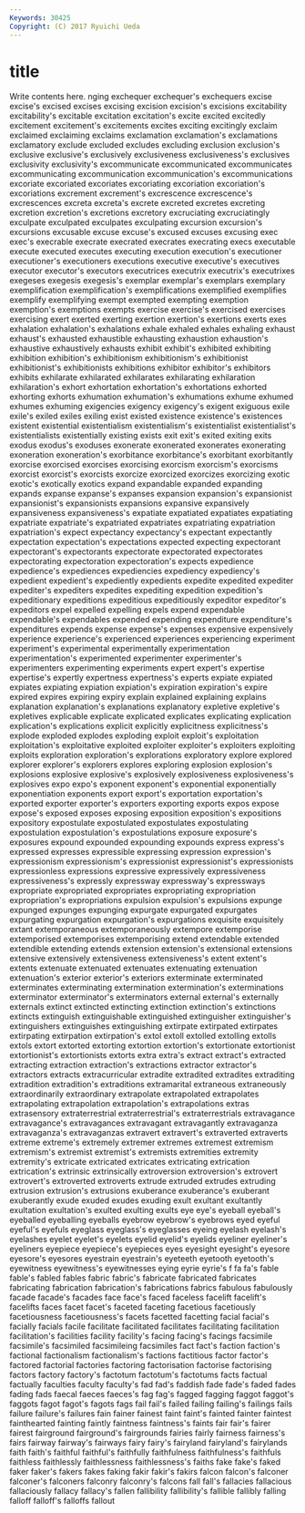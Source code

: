 ```yaml
---
Keywords: 30425 
Copyright: (C) 2017 Ryuichi Ueda
---
```


# title

Write contents here.
nging exchequer
exchequer's exchequers excise excise's excised excises excising excision excision's excisions
excitability excitability's excitable excitation excitation's excite excited excitedly excitement excitement's
excitements excites exciting excitingly exclaim exclaimed exclaiming exclaims exclamation exclamation's
exclamations exclamatory exclude excluded excludes excluding exclusion exclusion's exclusive exclusive's
exclusively exclusiveness exclusiveness's exclusives exclusivity exclusivity's excommunicate excommunicated excommunicates excommunicating
excommunication excommunication's excommunications excoriate excoriated excoriates excoriating excoriation excoriation's excoriations
excrement excrement's excrescence excrescence's excrescences excreta excreta's excrete excreted excretes
excreting excretion excretion's excretions excretory excruciating excruciatingly exculpate exculpated exculpates
exculpating excursion excursion's excursions excusable excuse excuse's excused excuses excusing
exec exec's execrable execrate execrated execrates execrating execs executable execute
executed executes executing execution execution's executioner executioner's executioners executions executive
executive's executives executor executor's executors executrices executrix executrix's executrixes exegeses
exegesis exegesis's exemplar exemplar's exemplars exemplary exemplification exemplification's exemplifications exemplified
exemplifies exemplify exemplifying exempt exempted exempting exemption exemption's exemptions exempts
exercise exercise's exercised exercises exercising exert exerted exerting exertion exertion's
exertions exerts exes exhalation exhalation's exhalations exhale exhaled exhales exhaling
exhaust exhaust's exhausted exhaustible exhausting exhaustion exhaustion's exhaustive exhaustively exhausts
exhibit exhibit's exhibited exhibiting exhibition exhibition's exhibitionism exhibitionism's exhibitionist exhibitionist's
exhibitionists exhibitions exhibitor exhibitor's exhibitors exhibits exhilarate exhilarated exhilarates exhilarating
exhilaration exhilaration's exhort exhortation exhortation's exhortations exhorted exhorting exhorts exhumation
exhumation's exhumations exhume exhumed exhumes exhuming exigencies exigency exigency's exigent
exiguous exile exile's exiled exiles exiling exist existed existence existence's
existences existent existential existentialism existentialism's existentialist existentialist's existentialists existentially existing
exists exit exit's exited exiting exits exodus exodus's exoduses exonerate
exonerated exonerates exonerating exoneration exoneration's exorbitance exorbitance's exorbitant exorbitantly exorcise
exorcised exorcises exorcising exorcism exorcism's exorcisms exorcist exorcist's exorcists exorcize
exorcized exorcizes exorcizing exotic exotic's exotically exotics expand expandable expanded
expanding expands expanse expanse's expanses expansion expansion's expansionist expansionist's expansionists
expansions expansive expansively expansiveness expansiveness's expatiate expatiated expatiates expatiating expatriate
expatriate's expatriated expatriates expatriating expatriation expatriation's expect expectancy expectancy's expectant
expectantly expectation expectation's expectations expected expecting expectorant expectorant's expectorants expectorate
expectorated expectorates expectorating expectoration expectoration's expects expedience expedience's expediences expediencies
expediency expediency's expedient expedient's expediently expedients expedite expedited expediter expediter's
expediters expedites expediting expedition expedition's expeditionary expeditions expeditious expeditiously expeditor
expeditor's expeditors expel expelled expelling expels expend expendable expendable's expendables
expended expending expenditure expenditure's expenditures expends expense expense's expenses expensive
expensively experience experience's experienced experiences experiencing experiment experiment's experimental experimentally
experimentation experimentation's experimented experimenter experimenter's experimenters experimenting experiments expert expert's
expertise expertise's expertly expertness expertness's experts expiate expiated expiates expiating
expiation expiation's expiration expiration's expire expired expires expiring expiry explain
explained explaining explains explanation explanation's explanations explanatory expletive expletive's expletives
explicable explicate explicated explicates explicating explication explication's explications explicit explicitly
explicitness explicitness's explode exploded explodes exploding exploit exploit's exploitation exploitation's
exploitative exploited exploiter exploiter's exploiters exploiting exploits exploration exploration's explorations
exploratory explore explored explorer explorer's explorers explores exploring explosion explosion's
explosions explosive explosive's explosively explosiveness explosiveness's explosives expo expo's exponent
exponent's exponential exponentially exponentiation exponents export export's exportation exportation's exported
exporter exporter's exporters exporting exports expos expose expose's exposed exposes
exposing exposition exposition's expositions expository expostulate expostulated expostulates expostulating expostulation
expostulation's expostulations exposure exposure's exposures expound expounded expounding expounds express
express's expressed expresses expressible expressing expression expression's expressionism expressionism's expressionist
expressionist's expressionists expressionless expressions expressive expressively expressiveness expressiveness's expressly expressway
expressway's expressways expropriate expropriated expropriates expropriating expropriation expropriation's expropriations expulsion
expulsion's expulsions expunge expunged expunges expunging expurgate expurgated expurgates expurgating
expurgation expurgation's expurgations exquisite exquisitely extant extemporaneous extemporaneously extempore extemporise
extemporised extemporises extemporising extend extendable extended extendible extending extends extension
extension's extensional extensions extensive extensively extensiveness extensiveness's extent extent's extents
extenuate extenuated extenuates extenuating extenuation extenuation's exterior exterior's exteriors exterminate
exterminated exterminates exterminating extermination extermination's exterminations exterminator exterminator's exterminators external
external's externally externals extinct extincted extincting extinction extinction's extinctions extincts
extinguish extinguishable extinguished extinguisher extinguisher's extinguishers extinguishes extinguishing extirpate extirpated
extirpates extirpating extirpation extirpation's extol extoll extolled extolling extolls extols
extort extorted extorting extortion extortion's extortionate extortionist extortionist's extortionists extorts
extra extra's extract extract's extracted extracting extraction extraction's extractions extractor
extractor's extractors extracts extracurricular extradite extradited extradites extraditing extradition extradition's
extraditions extramarital extraneous extraneously extraordinarily extraordinary extrapolate extrapolated extrapolates extrapolating
extrapolation extrapolation's extrapolations extras extrasensory extraterrestrial extraterrestrial's extraterrestrials extravagance extravagance's
extravagances extravagant extravagantly extravaganza extravaganza's extravaganzas extravert extravert's extraverted extraverts
extreme extreme's extremely extremer extremes extremest extremism extremism's extremist extremist's
extremists extremities extremity extremity's extricate extricated extricates extricating extrication extrication's
extrinsic extrinsically extroversion extroversion's extrovert extrovert's extroverted extroverts extrude extruded
extrudes extruding extrusion extrusion's extrusions exuberance exuberance's exuberant exuberantly exude
exuded exudes exuding exult exultant exultantly exultation exultation's exulted exulting
exults eye eye's eyeball eyeball's eyeballed eyeballing eyeballs eyebrow eyebrow's
eyebrows eyed eyeful eyeful's eyefuls eyeglass eyeglass's eyeglasses eyeing eyelash
eyelash's eyelashes eyelet eyelet's eyelets eyelid eyelid's eyelids eyeliner eyeliner's
eyeliners eyepiece eyepiece's eyepieces eyes eyesight eyesight's eyesore eyesore's eyesores
eyestrain eyestrain's eyeteeth eyetooth eyetooth's eyewitness eyewitness's eyewitnesses eying eyrie
eyrie's f fa fa's fable fable's fabled fables fabric fabric's
fabricate fabricated fabricates fabricating fabrication fabrication's fabrications fabrics fabulous fabulously
facade facade's facades face face's faced faceless facelift facelift's facelifts
faces facet facet's faceted faceting facetious facetiously facetiousness facetiousness's facets
facetted facetting facial facial's facially facials facile facilitate facilitated facilitates
facilitating facilitation facilitation's facilities facility facility's facing facing's facings facsimile
facsimile's facsimiled facsimileing facsimiles fact fact's faction faction's factional factionalism
factionalism's factions factitious factor factor's factored factorial factories factoring factorisation
factorise factorising factors factory factory's factotum factotum's factotums facts factual
factually faculties faculty faculty's fad fad's faddish fade fade's faded
fades fading fads faecal faeces faeces's fag fag's fagged fagging
faggot faggot's faggots fagot fagot's fagots fags fail fail's failed
failing failing's failings fails failure failure's failures fain fainer fainest
faint faint's fainted fainter faintest fainthearted fainting faintly faintness faintness's
faints fair fair's fairer fairest fairground fairground's fairgrounds fairies fairly
fairness fairness's fairs fairway fairway's fairways fairy fairy's fairyland fairyland's
fairylands faith faith's faithful faithful's faithfully faithfulness faithfulness's faithfuls faithless
faithlessly faithlessness faithlessness's faiths fake fake's faked faker faker's fakers
fakes faking fakir fakir's fakirs falcon falcon's falconer falconer's falconers
falconry falconry's falcons fall fall's fallacies fallacious fallaciously fallacy fallacy's
fallen fallibility fallibility's fallible fallibly falling falloff falloff's falloffs fallout
